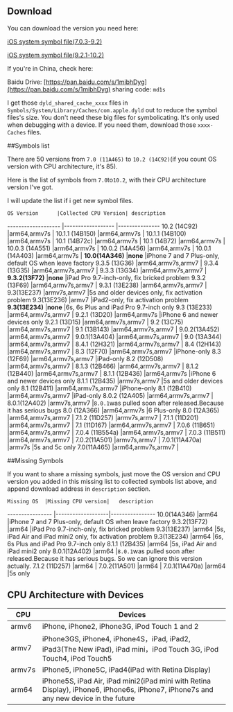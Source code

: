 ## Download

You can download the version you need here:

[iOS system symbol file(7.0.3-9.2)](https://drive.google.com/drive/folders/0B-0LZDbSzubRaUdMdTJQc1ZzMUU?usp=sharing)

[iOS system symbol file(9.2.1-10.2)](https://drive.google.com/drive/folders/0B5oBYvBG2NS7aDVTR1JzX2JXaFE?usp=sharing)

If you're in China, check here:

Baidu Drive: [https://pan.baidu.com/s/1mibhDyg](https://pan.baidu.com/s/1mibhDyg) sharing code: `md1s`

I get those `dyld_shared_cache_xxxx` files in `Symbols/System/Library/Caches/com.apple.dyld` out to reduce the symbol files's size. You don't need these big files for symbolicating. It's only used when debugging with a device. If you need them, download those `xxxx-Caches` files.

##Symbols list

There are 50 versions from `7.0 (11A465)` to `10.2 (14C92)`(if you count OS version with CPU architecture, it's 85).

Here is the list of symbols from `7.0`to`10.2`, with their CPU architecture version I've got.

I will update the list if i get new symbol files.

	OS Version		|Collected CPU Version| description
-------------------	|------------------ |---------------
10.2 (14C92)			|arm64,armv7s			|
10.1.1 (14B150)		|arm64,armv7s			|
10.1.1 (14B100)		|arm64,armv7s			|
10.1 (14B72c)			|arm64,armv7s			|
10.1 (14B72)			|arm64,armv7s			|
10.0.3 (14A551)		|arm64,armv7s			|
10.0.2 (14A456)		|arm64,armv7s			|
10.0.1 (14A403)		|arm64,armv7s			|
**10.0(14A346)**		|**none**				|iPhone 7 and 7 Plus-only, default OS when leave factory
9.3.5 (13G36)			|arm64,armv7s,armv7	|
9.3.4 (13G35)			|arm64,armv7s,armv7	|
9.3.3 (13G34)			|arm64,armv7s,armv7	|
**9.3.2(13F72)**		|**none**				|iPad Pro 9.7-inch-only, fix bricked problem
9.3.2 (13F69)			|arm64,armv7s,armv7	|
9.3.1 (13E238)		|arm64,armv7s,armv7	|
9.3(13E237)			|armv7s,armv7			|5s and older devices only, fix activation problem
9.3(13E236)			|armv7					|iPad2-only, fix activation problem
**9.3(13E234)**		|**none**				|6s, 6s Plus and iPad Pro 9.7-inch only
9.3 (13E233)			|arm64,armv7s,armv7	|
9.2.1 (13D20)			|arm64,armv7s			|iPhone 6 and newer devices only
9.2.1 (13D15)			|arm64,armv7s,armv7	|
9.2 (13C75)			|arm64,armv7s,armv7	|
9.1 (13B143)			|arm64,armv7s,armv7	|
9.0.2(13A452)			|arm64,armv7s,armv7	|
9.0.1(13A404)			|arm64,armv7s,armv7	|
9.0 (13A344)			|arm64,armv7s,armv7	|
8.4.1 (12H321)		|arm64,armv7s,armv7	|
8.4 (12H143)			|arm64,armv7s,armv7	|
8.3 (12F70)			|arm64,armv7s,armv7	|iPhone-only
8.3 (12F69)			|arm64,armv7s,armv7	|iPad-only
8.2 (12D508)			|arm64,armv7s,armv7	|
8.1.3 (12B466)		|arm64,armv7s,armv7	|
8.1.2 (12B440)		|arm64,armv7s,armv7	|
8.1.1 (12B436)		|arm64,armv7s			|iPhone 6 and newer devices only
8.1.1 (12B435)		|armv7s,armv7			|5s and older devices only
8.1 (12B411)			|arm64,armv7s,armv7	|iPhone-only
8.1 (12B410)			|arm64,armv7s,armv7	|iPad-only
8.0.2 (12A405)		|arm64,armv7s,armv7	|
8.0.1(12A402)			|armv7s,armv7			|`8.0.1`was pulled soon after released.Because it has serious bugs
8.0 (12A366)			|arm64,armv7s			|6 Plus-only
8.0 (12A365)			|arm64,armv7s,armv7	|
7.1.2 (11D257)		|armv7s,armv7			|
7.1.1 (11D201)		|arm64,armv7s,armv7	|
7.1 (11D167)			|arm64,armv7s,armv7	|
7.0.6 (11B651)		|arm64,armv7s,armv7	|
7.0.4 (11B554a)		|arm64,armv7s,armv7	|
7.0.3 (11B511)		|arm64,armv7s,armv7	|
7.0.2(11A501)			|armv7s,armv7			|
7.0.1(11A470a)		|armv7s				|5s and 5c only
7.0(11A465)			|arm64,armv7s,armv7	|

##Missing Symbols

If you want to share a missing symbols, just move the OS version and CPU version you added in this missing list to collected symbols list above, and append download address in `description` section.

	Missing OS	|Missing CPU version|	description
----------------	|-------------------|----------------
10.0(14A346)		|arm64					|iPhone 7 and 7 Plus-only, default OS when leave factory
9.3.2(13F72)		|arm64					|iPad Pro 9.7-inch-only, fix bricked problem
9.3(13E237)		|arm64					|5s, iPad Air and iPad mini2 only, fix activation problem
9.3(13E234)		|arm64					|6s, 6s Plus and iPad Pro 9.7-inch only
8.1.1 (12B435)	|arm64					|5s, iPad Air and iPad mini2 only
8.0.1(12A402)		|arm64					|`8.0.1`was pulled soon after released.Because it has serious bugs. So we can ignore this version actually.
7.1.2 (11D257)	|arm64					|
7.0.2(11A501)		|arm64					|
7.0.1(11A470a)	|arm64					|5s only

## CPU Architecture with Devices

  CPU	|	Devices
------	| ------
armv6	| iPhone, iPhone2, iPhone3G, iPod Touch 1 and 2
armv7	| iPhone3GS, iPhone4, iPhone4S，iPad, iPad2, iPad3(The New iPad), iPad mini，iPod Touch 3G, iPod Touch4, iPod Touch5
armv7s	| iPhone5, iPhone5C, iPad4(iPad with Retina Display)
arm64	| iPhone5S, iPad Air, iPad mini2(iPad mini with Retina Display), iPhone6, iPhone6s, iPhone7, iPhone7s and any new device in the future
